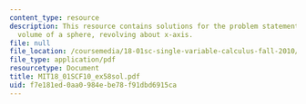 ```yaml
---
content_type: resource
description: This resource contains solutions for the problem statements related to
  volume of a sphere, revolving about x-axis.
file: null
file_location: /coursemedia/18-01sc-single-variable-calculus-fall-2010/f7e181ed0aa0984ebe78f91dbd6915ca_MIT18_01SCF10_ex58sol.pdf
file_type: application/pdf
resourcetype: Document
title: MIT18_01SCF10_ex58sol.pdf
uid: f7e181ed-0aa0-984e-be78-f91dbd6915ca
---
```

